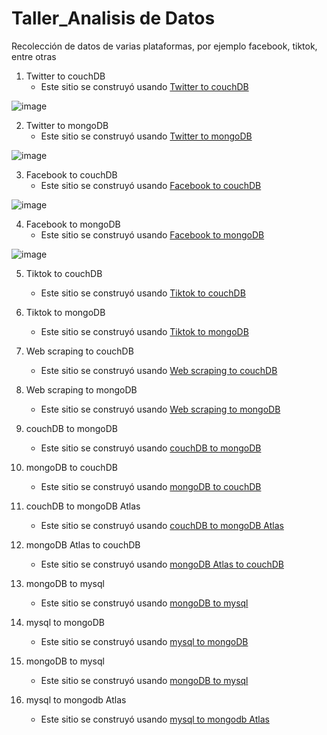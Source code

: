 # Taller_Analisis de Datos
Recolección de datos de varias plataformas, por ejemplo facebook, tiktok, entre otras

1. Twitter to couchDB
    - Este sitio se construyó usando [Twitter to couchDB](https://github.com/Miguel-EMC/Taller_Analisis-de-Datos/blob/main/02_twitter%20a%20mongoDB.ipynb/)
 
![image](https://user-images.githubusercontent.com/74844624/153785131-3195f757-7466-456a-be39-4dcb9fe97128.png)

2. Twitter to mongoDB
    - Este sitio se construyó usando [Twitter to mongoDB](https://github.com/Miguel-EMC/Taller_Analisis-de-Datos/blob/main/02_twitter%20a%20mongoDB.ipynb/)
    
![image](https://user-images.githubusercontent.com/74844624/153785077-55d2dfe3-165b-473a-ad51-56a0b17b36fc.png)

3. Facebook to couchDB
    - Este sitio se construyó usando [Facebook to couchDB](https://github.com/Miguel-EMC/Taller_Analisis-de-Datos/blob/main/02_twitter%20a%20mongoDB.ipynb/)

![image](https://user-images.githubusercontent.com/74844624/153785195-2b35f021-5982-4b32-9bd9-f3b78259ccf4.png)

4. Facebook to mongoDB
    - Este sitio se construyó usando [Facebook to mongoDB](https://github.com/Miguel-EMC/Taller_Analisis-de-Datos/blob/main/02_twitter%20a%20mongoDB.ipynb/)
   
![image](https://user-images.githubusercontent.com/74844624/153785239-266c4eed-b3e2-4493-94a8-60bf1aae583c.png)

5. Tiktok to couchDB
    - Este sitio se construyó usando [Tiktok to couchDB](https://github.com/Miguel-EMC/Taller_Analisis-de-Datos/blob/main/02_twitter%20a%20mongoDB.ipynb/)

6. Tiktok to mongoDB
    - Este sitio se construyó usando [Tiktok to mongoDB](https://github.com/Miguel-EMC/Taller_Analisis-de-Datos/blob/main/02_twitter%20a%20mongoDB.ipynb/)

7. Web scraping to couchDB
    - Este sitio se construyó usando [Web scraping to couchDB](https://github.com/Miguel-EMC/Taller_Analisis-de-Datos/blob/main/02_twitter%20a%20mongoDB.ipynb/)

8. Web scraping to mongoDB
    - Este sitio se construyó usando [Web scraping to mongoDB](https://github.com/Miguel-EMC/Taller_Analisis-de-Datos/blob/main/02_twitter%20a%20mongoDB.ipynb/)

9. couchDB to mongoDB
    - Este sitio se construyó usando [couchDB to mongoDB](https://github.com/Miguel-EMC/Taller_Analisis-de-Datos/blob/main/02_twitter%20a%20mongoDB.ipynb/)

10. mongoDB to couchDB
    - Este sitio se construyó usando [mongoDB to couchDB](https://github.com/Miguel-EMC/Taller_Analisis-de-Datos/blob/main/02_twitter%20a%20mongoDB.ipynb/)
    
11. couchDB to mongoDB Atlas
    - Este sitio se construyó usando [couchDB to mongoDB Atlas](https://github.com/Miguel-EMC/Taller_Analisis-de-Datos/blob/main/02_twitter%20a%20mongoDB.ipynb/)
    
12. mongoDB Atlas to couchDB
    - Este sitio se construyó usando [mongoDB Atlas to couchDB](https://github.com/Miguel-EMC/Taller_Analisis-de-Datos/blob/main/02_twitter%20a%20mongoDB.ipynb/)
    
13. mongoDB to mysql
    - Este sitio se construyó usando [mongoDB to mysql](https://github.com/Miguel-EMC/Taller_Analisis-de-Datos/blob/main/02_twitter%20a%20mongoDB.ipynb/)

14. mysql to mongoDB
    - Este sitio se construyó usando [mysql to mongoDB](https://github.com/Miguel-EMC/Taller_Analisis-de-Datos/blob/main/02_twitter%20a%20mongoDB.ipynb/)

15. mongoDB to mysql
    - Este sitio se construyó usando [mongoDB to mysql](https://github.com/Miguel-EMC/Taller_Analisis-de-Datos/blob/main/02_twitter%20a%20mongoDB.ipynb/)

16. mysql to mongodb Atlas
    - Este sitio se construyó usando [mysql to mongodb Atlas](https://github.com/Miguel-EMC/Taller_Analisis-de-Datos/blob/main/02_twitter%20a%20mongoDB.ipynb/)
